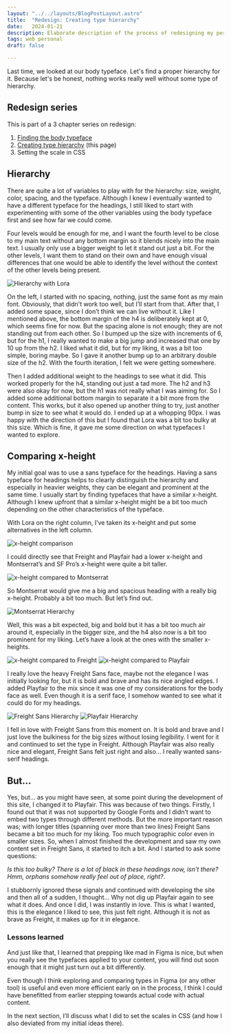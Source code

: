 ```yaml
---
layout: "../../layouts/BlogPostLayout.astro"
title:  "Redesign: Creating type hierarchy"
date:   2024-01-21
description: Elaborate description of the process of redesigning my personal site.
tags: web personal
draft: false

---
```


<div class="span2-4">
  <p class="lead">Last time, we looked at our body typeface. Let's find a proper hierarchy for it. Because let's be honest, nothing works really well without some type of hierarchy.
</p>

## Redesign series
This is part of a 3 chapter series on redesign:
1. [Finding the body typeface](/blog/redesign-finding-the-body-typeface.html "Finding the body copy typeface" )
2. [Creating type hierarchy](/blog/redesign-creating-type-hierarchy.html "Creating type hierarchy") (this page)
3. Setting the scale in CSS

## Hierarchy
There are quite a lot of variables to play with for the hierarchy: size, weight, color, spacing, and the typeface. Although I knew I eventually wanted to have a different typeface for the headings, I still liked to start with experimenting with some of the other variables using the body typeface first and see how far we could come.

Four levels would be enough for me, and I want the fourth level to be close to my main text without any bottom margin so it blends nicely into the main text. I usually only use a bigger weight to let it stand out just a bit. For the other levels, I want them to stand on their own and have enough visual differences that one would be able to identify the level without the context of the other levels being present.
</div>

<div class="bleed">

![Hierarchy with Lora](../../assets/type-hierarchy-lora.png "Type hierarchy with Lora")

</div>
<div class="span2-4">

On the left, I started with no spacing, nothing, just the same font as my main font. Obviously, that didn't work too well, but I’ll start from that. After that, I added some space, since I don’t think we can live without it. Like I mentioned above, the bottom margin of the h4 is deliberately kept at 0, which seems fine for now. But the spacing alone is not enough; they are not standing out from each other. So I bumped up the size with increments of 6, but for the h1, I really wanted to make a big jump and increased that one by 10 up from the h2. I liked what it did, but for my liking, it was a bit too simple, boring maybe. So I gave it another bump up to an arbitrary double size of the h2. With the fourth iteration, I felt we were getting somewhere.

Then I added additional weight to the headings to see what it did. This worked properly for the h4, standing out just a tad more. The h2 and h3 were also okay for now, but the h1 was not really what I was aiming for. So I added some additional bottom margin to separate it a bit more from the content. This works, but it also opened up another thing to try, just another bump in size to see what it would do. I ended up at a whopping 90px. I was happy with the direction of this but I found that Lora was a bit too bulky at this size. Which is fine, it gave me some direction on what typefaces I wanted to explore.

## Comparing x-height
My initial goal was to use a sans typeface for the headings. Having a sans typeface for headings helps to clearly distinguish the hierarchy and especially in heavier weights, they can be elegant and prominent at the same time. I usually start by finding typefaces that have a similar x-height. Although I knew upfront that a similar x-height might be a bit too much depending on the other characteristics of the typeface.

With Lora on the right column, I’ve taken its x-height and put some alternatives in the left column.

![x-height comparison](../../assets/x-height-comparison.png "x-height comparison")


I could directly see that Freight and Playfair had a lower x-height and Montserrat’s and SF Pro’s x-height were quite a bit taller.
</div>


<div class="bleed">

![x-height compared to Montserrat](../../assets/type-x-height-montserrat.png "x-height compared to Montserrat")

</div>

<div class="span2-4">

So Montserrat would give me a big and spacious heading with a really big x-height. Probably a bit too much. But let’s find out.

</div>
<div class="bleed">

![Montserrat Hierarchy](../../assets/type-hierarchy-montserrat.png "Montserrat Hierarchy")
</div>

<div class="span2-4">

Well, this was a bit expected, big and bold but it has a bit too much air around it, especially in the bigger size, and the h4 also now is a bit too prominent for my liking. Let’s have a look at the ones with the smaller x-heights.

</div>

<div class="bleed">

![x-height compared to Freight](../../assets/type-x-height-freight.png "x-height compared to Freight")
![x-height compared to Playfair](../../assets/type-x-height-playfair.png "x-height compared to Playfair")

</div>

<div class="span2-4">

I really love the heavy Freight Sans face, maybe not the elegance I was initially looking for, but it is bold and brave and has its nice angled edges. I added Playfair to the mix since it was one of my considerations for the body face as well. Even though it is a serif face, I somehow wanted to see what it could do for my headings.

</div>

<div class="bleed">

![Freight Sans Hierarchy](../../assets/type-hierarchy-freight-sans.png "Freight Sans Hierarchy")
![Playfair Hierarchy](../../assets/type-hierarchy-playfair.png "Playfair Hierarchy")

</div>


<div class="span2-4">

I fell in love with Freight Sans from this moment on. It is bold and brave and I just love the bulkiness for the big sizes without losing legibility. I went for it and continued to set the type in Freight. Although Playfair was also really nice and elegant, Freight Sans felt just right and also… I really wanted sans-serif headings.

## But...
Yes, but… as you might have seen, at some point during the development of this site, I changed it to Playfair. This was because of two things. Firstly, I found out that it was not supported by Google Fonts and I didn’t want to embed two types through different methods. But the more important reason was; with longer titles (spanning over more than two lines) Freight Sans became a bit too much for my liking. Too much typographic color even in smaller sizes. So, when I almost finished the development and saw my own content set in Freight Sans, it started to itch a bit. And I started to ask some questions:

<em>Is this too bulky? There is a lot of black in these headings now, isn’t there? Hmm, orphans somehow really feel out of place, right?</em>. 

I stubbornly ignored these signals and continued with developing the site and then all of a sudden, I thought… Why not dig up Playfair again to see what it does. And once I did, I was instantly in love. This is what I wanted, this is the elegance I liked to see, this just felt right. Although it is not as brave as Freight, it makes up for it in elegance.

### Lessons learned

And just like that, I learned that prepping like mad in Figma is nice, but when you really see the typefaces applied to your content, you will find out soon enough that it might just turn out a bit differently.

Even though I think exploring and comparing types in Figma (or any other tool) is useful and even more efficient early on in the process, I think I could have benefitted from earlier stepping towards actual code with actual content.

In the next section, I’ll discuss what I did to set the scales in CSS (and how I also deviated from my initial ideas there).

</div>
